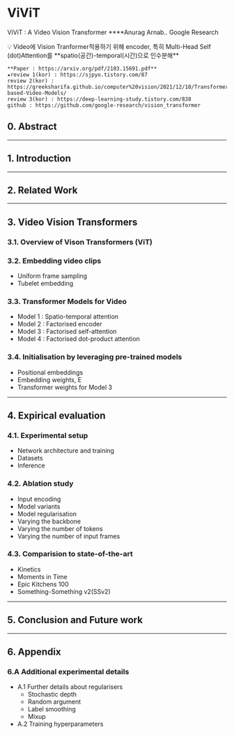 # ViViT

ViViT : A Video Vision Transformer
****Anurag Arnab..
Google Research

<aside>
💡 Video에 Vision Tranformer적용하기 위해 encoder, 특히 Multi-Head Self (dot)Attention를 **spatio(공간)-temporal(시간)으로 인수분해**

</aside>

```
**Paper : https://arxiv.org/pdf/2103.15691.pdf**
★review 1(kor) : https://sjpyo.tistory.com/87
review 2(kor) : https://greeksharifa.github.io/computer%20vision/2021/12/10/Transformer-based-Video-Models/
review 3(kor) : https://deep-learning-study.tistory.com/838
github : https://github.com/google-research/vision_transformer
```

## 0. Abstract

---

## 1. I**ntroduction**

---

## 2. **Related Work**

---

## 3. Video Vision Transformers

### **3.1. Overview of Vison Transformers (ViT)**

### **3.2. Embedding video clips**

- Uniform frame sampling
- Tubelet embedding

### **3.3. Transformer Models for Video**

- Model 1 : Spatio-temporal attention
- Model 2 : Factorised encoder
- Model 3 : Factorised self-attention
- Model 4 : Factorised dot-product attention

### **3.4. Initialisation by leveraging pre-trained models**

- Positional embeddings
- Embedding weights, E
- Transformer weights for Model 3

---

## 4. **Expirical evaluation**

### **4.1. Experimental setup**

- Network architecture and training
- Datasets
- Inference

### **4.2. Ablation study**

- Input encoding
- Model variants
- Model regularisation
- Varying the backbone
- Varying the number of tokens
- Varying the number of input frames

### **4.3. Comparision to state-of-the-art**

- Kinetics
- Moments in Time
- Epic Kitchens 100
- Something-Something v2(SSv2)

---

## 5. **Conclusion and Future work**

---

## 6. **Appendix**

### 6.A Additional experimental details

- A.1 Further details about regularisers
    - Stochastic depth
    - Random argument
    - Label smoothing
    - Mixup
- A.2 Training hyperparameters